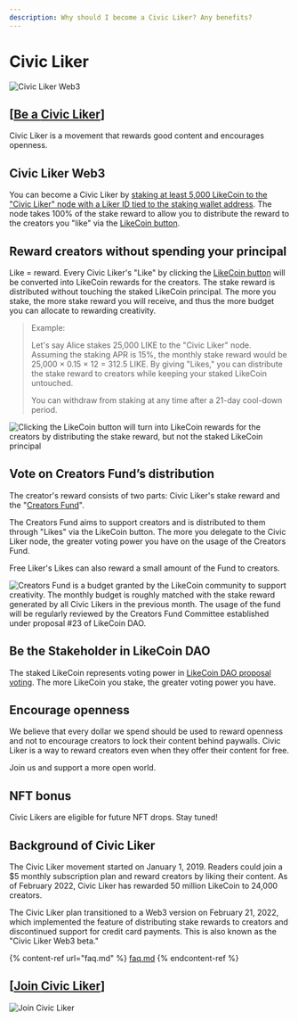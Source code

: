 ```yaml
---
description: Why should I become a Civic Liker? Any benefits?
---
```


# Civic Liker

![Civic Liker Web3](../../.gitbook/assets/LikeCoin\_AD110\_CLWeb3\_Banner1.png)

## \[[Be a **Civic Liker**](be-a-civic-liker.md)**]**

Civic Liker is a movement that rewards good content and encourages openness.

## Civic Liker Web3 <a href="#civic-liker-web3-beta" id="civic-liker-web3-beta"></a>

You can become a Civic Liker by [staking at least 5,000 LikeCoin to the "Civic Liker" node with a Liker ID tied to the staking wallet address](be-a-civic-liker.md). The node takes 100% of the stake reward to allow you to distribute the reward to the creators you "like" via the [LikeCoin button](../creator/).

## Reward creators without spending your principal

Like = reward. Every Civic Liker's "Like" by clicking the [LikeCoin button](../creator/) will be converted into LikeCoin rewards for the creators. The stake reward is distributed without touching the staked LikeCoin principal. The more you stake, the more stake reward you will receive, and thus the more budget you can allocate to rewarding creativity.

> Example:
>
> Let's say Alice stakes 25,000 LIKE to the "Civic Liker" node. Assuming the staking APR is 15%, the monthly stake reward would be 25,000 × 0.15 × 12 = 312.5 LIKE. By giving "Likes," you can distribute the stake reward to creators while keeping your staked LikeCoin untouched.
>
> You can withdraw from staking at any time after a 21-day cool-down period.

![Clicking the LikeCoin button will turn into LikeCoin rewards for the creators by distributing the stake reward, but not the staked LikeCoin principal](<../../.gitbook/assets/image (83).png>)

## Vote on Creators Fund’s distribution <a href="#vote-on-creators-fund-s-distribution" id="vote-on-creators-fund-s-distribution"></a>

The creator's reward consists of two parts: Civic Liker's stake reward and the "[Creators Fund](creators-fund.md)".

The Creators Fund aims to support creators and is distributed to them through "Likes" via the LikeCoin button. The more you delegate to the Civic Liker node, the greater voting power you have on the usage of the Creators Fund.

Free Liker's Likes can also reward a small amount of the Fund to creators.

![Creators Fund is a budget granted by the LikeCoin community to support creativity. The monthly budget is roughly matched with the stake reward generated by all Civic Likers in the previous month. The usage of the fund will be regularly reviewed by the Creators Fund Committee established under proposal #23 of LikeCoin DAO.](<../../.gitbook/assets/group\_56\_copy\_4 (1).png>)

## Be the Stakeholder in LikeCoin DAO <a href="#be-the-stake-holder-in-likecoin-dao" id="be-the-stake-holder-in-likecoin-dao"></a>

The staked LikeCoin represents voting power in [LikeCoin DAO proposal voting](../../general-guides/governance/direct-vote/). The more LikeCoin you stake, the greater voting power you have.

## Encourage openness <a href="#be-the-stake-holder-in-likecoin-dao" id="be-the-stake-holder-in-likecoin-dao"></a>

We believe that every dollar we spend should be used to reward openness and not to encourage creators to lock their content behind paywalls. Civic Liker is a way to reward creators even when they offer their content for free.

Join us and support a more open world.

## NFT bonus <a href="#nft-bonus" id="nft-bonus"></a>

Civic Likers are eligible for future NFT drops. Stay tuned!

## Background of Civic Liker <a href="#background-of-civic-liker" id="background-of-civic-liker"></a>

The Civic Liker movement started on January 1, 2019. Readers could join a $5 monthly subscription plan and reward creators by liking their content. As of February 2022, Civic Liker has rewarded 50 million LikeCoin to 24,000 creators.

The Civic Liker plan transitioned to a Web3 version on February 21, 2022, which implemented the feature of distributing stake rewards to creators and discontinued support for credit card payments. This is also known as the "Civic Liker Web3 beta."

{% content-ref url="faq.md" %}
[faq.md](faq.md)
{% endcontent-ref %}

## \[[Join **Civic Liker**](be-a-civic-liker.md)]

![Join Civic Liker](<../../.gitbook/assets/Civic Liker.png>)
